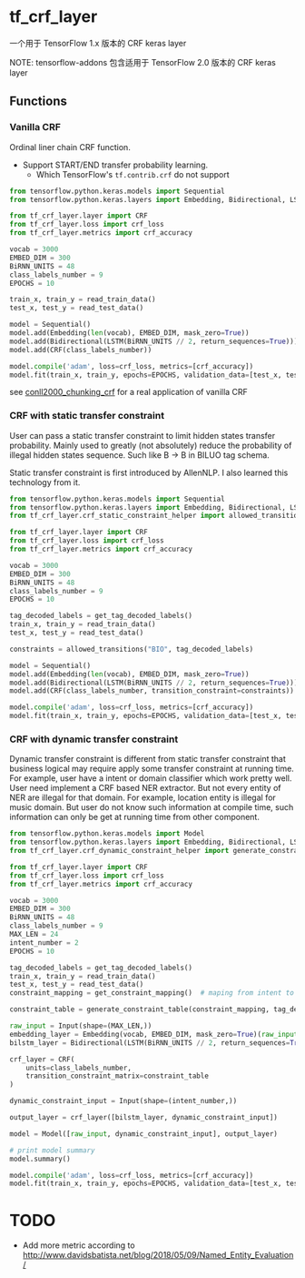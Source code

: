 # tf_crf_layer
一个用于 TensorFlow 1.x 版本的 CRF keras layer

NOTE: tensorflow-addons 包含适用于 TensorFlow 2.0 版本的 CRF keras layer

## Functions
### Vanilla CRF

Ordinal liner chain CRF function.

* Support START/END transfer probability learning.
    * Which TensorFlow's `tf.contrib.crf` do not support

```python
from tensorflow.python.keras.models import Sequential
from tensorflow.python.keras.layers import Embedding, Bidirectional, LSTM

from tf_crf_layer.layer import CRF
from tf_crf_layer.loss import crf_loss
from tf_crf_layer.metrics import crf_accuracy

vocab = 3000
EMBED_DIM = 300
BiRNN_UNITS = 48
class_labels_number = 9
EPOCHS = 10

train_x, train_y = read_train_data()
test_x, test_y = read_test_data()

model = Sequential()
model.add(Embedding(len(vocab), EMBED_DIM, mask_zero=True)) 
model.add(Bidirectional(LSTM(BiRNN_UNITS // 2, return_sequences=True)))
model.add(CRF(class_labels_number))

model.compile('adam', loss=crf_loss, metrics=[crf_accuracy])
model.fit(train_x, train_y, epochs=EPOCHS, validation_data=[test_x, test_y])
```

see [conll2000_chunking_crf](examples/conll2000_chunking_crf.py) for a real application of vanilla CRF

### CRF with static transfer constraint

User can pass a static transfer constraint to limit hidden states transfer probability.
Mainly used to greatly (not absolutely) reduce the probability of illegal hidden states sequence.
Such like  B -> B in BILUO tag schema.

Static transfer constraint is first introduced by AllenNLP. I also learned this technology from it.

```python
from tensorflow.python.keras.models import Sequential
from tensorflow.python.keras.layers import Embedding, Bidirectional, LSTM
from tf_crf_layer.crf_static_constraint_helper import allowed_transitions

from tf_crf_layer.layer import CRF
from tf_crf_layer.loss import crf_loss
from tf_crf_layer.metrics import crf_accuracy

vocab = 3000
EMBED_DIM = 300
BiRNN_UNITS = 48
class_labels_number = 9
EPOCHS = 10

tag_decoded_labels = get_tag_decoded_labels()
train_x, train_y = read_train_data()
test_x, test_y = read_test_data()

constraints = allowed_transitions("BIO", tag_decoded_labels)

model = Sequential()
model.add(Embedding(len(vocab), EMBED_DIM, mask_zero=True)) 
model.add(Bidirectional(LSTM(BiRNN_UNITS // 2, return_sequences=True)))
model.add(CRF(class_labels_number, transition_constraint=constraints))

model.compile('adam', loss=crf_loss, metrics=[crf_accuracy])
model.fit(train_x, train_y, epochs=EPOCHS, validation_data=[test_x, test_y])
```

### CRF with dynamic transfer constraint

Dynamic transfer constraint is different from static transfer constraint that business logical may require apply some transfer constraint at running time.
For example, user have a intent or domain classifier which work pretty well.
User need implement a CRF based NER extractor. But not every entity of NER are illegal for that domain.
For example, location entity is illegal for music domain.
But user do not know such information at compile time, such information can only be get at running time from other component.

```python
from tensorflow.python.keras.models import Model
from tensorflow.python.keras.layers import Embedding, Bidirectional, LSTM, Input
from tf_crf_layer.crf_dynamic_constraint_helper import generate_constraint_table

from tf_crf_layer.layer import CRF
from tf_crf_layer.loss import crf_loss
from tf_crf_layer.metrics import crf_accuracy

vocab = 3000
EMBED_DIM = 300
BiRNN_UNITS = 48
class_labels_number = 9
MAX_LEN = 24
intent_number = 2
EPOCHS = 10

tag_decoded_labels = get_tag_decoded_labels()
train_x, train_y = read_train_data()
test_x, test_y = read_test_data()
constraint_mapping = get_constraint_mapping()  # maping from intent to entity

constraint_table = generate_constraint_table(constraint_mapping, tag_decoded_labels)

raw_input = Input(shape=(MAX_LEN,))
embedding_layer = Embedding(vocab, EMBED_DIM, mask_zero=True)(raw_input)
bilstm_layer = Bidirectional(LSTM(BiRNN_UNITS // 2, return_sequences=True))(embedding_layer)

crf_layer = CRF(
    units=class_labels_number,
    transition_constraint_matrix=constraint_table
)

dynamic_constraint_input = Input(shape=(intent_number,))

output_layer = crf_layer([bilstm_layer, dynamic_constraint_input])

model = Model([raw_input, dynamic_constraint_input], output_layer)

# print model summary
model.summary()

model.compile('adam', loss=crf_loss, metrics=[crf_accuracy])
model.fit(train_x, train_y, epochs=EPOCHS, validation_data=[test_x, test_y])
```

# TODO
* Add more metric according to http://www.davidsbatista.net/blog/2018/05/09/Named_Entity_Evaluation/